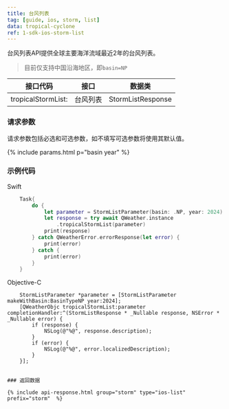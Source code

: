 ```yaml
---
title: 台风列表
tag: [guide, ios, storm, list]
data: tropical-cyclone
ref: 1-sdk-ios-storm-list
---
```


台风列表API提供全球主要海洋流域最近2年的台风列表。

> 目前仅支持中国沿海地区，即`basin=NP`

| 接口代码        | 接口     | 数据类             |
| ------------------- | -------- | ---------------- |
| tropicalStormList: | 台风列表 | StormListResponse |

### 请求参数

请求参数包括必选和可选参数，如不填写可选参数将使用其默认值。

{% include params.html p="basin year" %}

### 示例代码

Swift

```swift
    Task{
        do {
            let parameter = StormListParameter(basin: .NP, year: 2024)
            let response = try await QWeather.instance
                .tropicalStormList(parameter)
            print(response)
        } catch QWeatherError.errorResponse(let error) {
            print(error)
        } catch {
            print(error)
        }
    }
```

Objective-C

```objc
    StormListParameter *parameter = [StormListParameter makeWithBasin:BasinTypeNP year:2024];
    [QWeatherObjc tropicalStormList:parameter completionHandler:^(StormListResponse * _Nullable response, NSError * _Nullable error) {
        if (response) {
            NSLog(@"%@", response.description);
        }
        if (error) {
            NSLog(@"%@", error.localizedDescription);
        }
    }];
```
```
     
### 返回数据

{% include api-response.html group="storm" type="ios-list" prefix="storm"  %}


